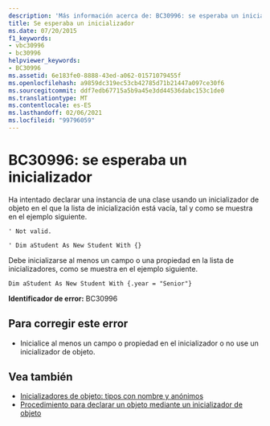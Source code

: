 ```yaml
---
description: 'Más información acerca de: BC30996: se esperaba un inicializador'
title: Se esperaba un inicializador
ms.date: 07/20/2015
f1_keywords:
- vbc30996
- bc30996
helpviewer_keywords:
- BC30996
ms.assetid: 6e183fe0-8888-43ed-a062-01571079455f
ms.openlocfilehash: a9859dc319ec53cb42785d71b21447a097ce30f6
ms.sourcegitcommit: ddf7edb67715a5b9a45e3dd44536dabc153c1de0
ms.translationtype: MT
ms.contentlocale: es-ES
ms.lasthandoff: 02/06/2021
ms.locfileid: "99796059"
---
```

# <a name="bc30996-initializer-expected"></a>BC30996: se esperaba un inicializador

Ha intentado declarar una instancia de una clase usando un inicializador de objeto en el que la lista de inicialización está vacía, tal y como se muestra en el ejemplo siguiente.

 `' Not valid.`

 `' Dim aStudent As New Student With {}`

 Debe inicializarse al menos un campo o una propiedad en la lista de inicializadores, como se muestra en el ejemplo siguiente.

 `Dim aStudent As New Student With {.year = "Senior"}`

 **Identificador de error:** BC30996

## <a name="to-correct-this-error"></a>Para corregir este error

- Inicialice al menos un campo o propiedad en el inicializador o no use un inicializador de objeto.

## <a name="see-also"></a>Vea también

- [Inicializadores de objeto: tipos con nombre y anónimos](../../programming-guide/language-features/objects-and-classes/object-initializers-named-and-anonymous-types.md)
- [Procedimiento para declarar un objeto mediante un inicializador de objeto](../../programming-guide/language-features/objects-and-classes/how-to-declare-an-object-by-using-an-object-initializer.md)
